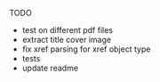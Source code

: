 TODO
* test on different pdf files 
* extract title cover image
* fix xref parsing for xref object type
* tests
* update readme
